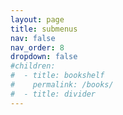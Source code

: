 ```yaml
---
layout: page
title: submenus
nav: false
nav_order: 8
dropdown: false
#children:
#  - title: bookshelf
#    permalink: /books/
#  - title: divider
---
```

